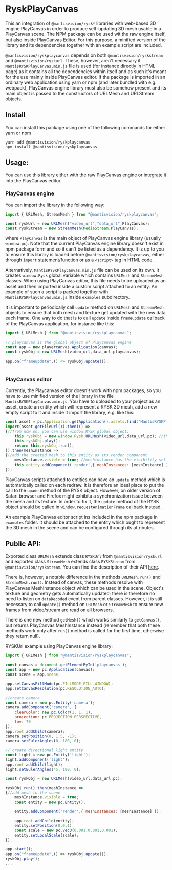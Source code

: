 # RyskPlayCanvas
This an integration of ``@mantisvision/rysk*`` libraries with web-based 3D engine PlayCanvas in order to produce self-updating 
3D mesh usable in a PlayCanvas scene. The NPM package can be used wit the raw engine itself, but also inside PlayCanvas Editor.
For this purpose, a minified version of the library and its dependencies together with an example script are included.

``@mantisvision/ryskplaycanvas`` depends on both ``@mantisvision/ryskstream`` and ``@mantisvision/ryskurl``. These, however,
aren't necessary if ``MantisRYSKPlayCanvas.min.js`` file is used (for instance directly in HTML page) as it contains all
the dependencies within itself and as such it's meant for the use mainly inside PlayCanvas editor. If the package is 
imported in an ordinary web application using yarn or npm (and later bundled with e.g. webpack), PlayCanvas engine library
must also be somehow present and its main object is passed to the constructors of URLMesh and URLStream objects.

## Install
You can install this package using one of the following commands for either yarn or npm
```
yarn add @mantisvision/ryskplaycanvas
npm install @mantisvision/ryskplaycanvas
```

## Usage:
You can use this library either with the raw PlayCanvas engine or integrate it into the PlayCanvas editor.

### PlayCanvas engine
You can import the library in the following way:
```javascript
import { URLMesh, StreamMesh } from "@mantisvision/ryskplaycanvas";

const ryskUrl = new URLMesh("video_url","data_url",PlayCanvas);
const ryskStream = new StreamMesh(MediaStream,PlayCanvas);
```
where ``PlayCanvas`` is the main object of PlayCanvas engine library (usually ``window.pc``). Note that the current 
PlayCanvas engine library doesn't exist in npm package form and so it can't be listed as a dependency. It is up to you
to ensure this library is loaded before ``@mantisvision/ryskplaycanvas``, either through ``import`` statement/function
or as a ``<script>`` tag in HTML code.

Alternatively, ``MantisRYSKPlayCanvas.min.js`` file can be used on its own. It creates ``window.Rysk`` global variable
which contains ``URLMesh`` and ``StreamMesh`` classes. When using PlayCanvas editor, this file needs to be uploaded as 
an asset and then imported inside a custom script attached to an entity. An example of such a script is packed together
with ``MantisRYSKPlayCanvas.min.js`` inside ``examples`` subdirectory.

It is important to periodically call ``update`` method on ``URLMesh`` and ``StreamMesh`` objects to ensure that both mesh
and texture get updated with the new data each frame. One way to do that is to call ``update`` inside ``frameupdate``
callback of the PlayCanvas application, for instance like this:
```javascript
import { URLMesh } from "@mantisvision/ryskplaycanvas";

// playcanvas is the global object of PlayCanvas engine
const app = new playercanvas.Application(canvas);
const ryskObj = new URLMesh(video_url,data_url,playcanvas);

app.on("frameupdate",() => ryskObj.update());
...
```

### PlayCanvas editor
Currently, the Playcanvas editor doesn'ŧ work with npm packages, so you have to use minified version of the library in
the file ``MantisRYSKPlayCanvas.min.js``. You have to uploaded to your project as an asset, create an entity which will
represent a RYSK 3D mesh, add a new empty script to it and inside it import the library, e.g. like this:

```javascript
const asset = pc.Application.getApplication().assets.find('MantisRYSKPlayCanvas.min.js');
import(asset.getFileUrl()).then(() => 
{//from now on, you can use window.RYSK global object.
	this.ryskObj = new window.Rysk.URLMesh(video_url,data_url,pc); //the third parameter is the global PlayCanvas object
	this.ryskObj.play();
	return this.ryskObj.run();
}).then(meshInstance => 
{//add the created mesh to this entity as its render component
	meshInstance.visible = true; //meshinstance has the visibility set to false by default
	this.entity.addComponent('render',{ meshInstances: [meshInstance] });
});
```
PlayCanvas scripts attached to entities can have an ``update`` method which is automatically called on each redraw.
It is therefore an ideal place to put the call to the ``upade`` method of the RYSK object. However, on older version
of Safari browser and Firefox might exhibita a synchronization issue between the mesh and its texture. In order to fix
it, the ``update`` method of the RYSK object should be called in ``window.requestAnimationFrame`` callback instead.

An example PlayCanvas editor script ins included in the npm package in ``examples`` folder. It should be attached to the
entity which ought to represent the 3D mesh in the scene and can be configured through its attributes. 

## Public API:
Exported class ``URLMesh`` extends class ``RYSKUrl`` from ``@mantisvision/ryskurl`` and exported class ``StreamMesh``
extends class ``RYSKStream`` from ``@mantisvision/ryskstream``. You can find the description of their API [here](./ryskurlryskstream.md).

There is, however, a notable difference in the methods ``URLMesh.run()`` and ``StreamMesh.run()``. Instead of canvas,
these methods resolve with PlayCanvas MeshInstance object which can be used in the scene. Object's texture and geometry gets 
automatically updated; there is therefore no need to listen on ``dataDecoded`` event from parent classes. However, it
is still necessary to call ``update()`` method on ``URLMesh`` or ``StreamMesh`` to ensure new frames from video/stream
are read on all browsers.

There is one new method ``getMesh()`` which works similarly to ``getCanvas()``, but returns PlayCanvas MeshInstance instead
(remember that both these methods work only after ``run()`` method is called for the first time, otherwise they return 
null).

RYSKUrl example using PlayCanvas engine library:
```javascript
import { URLMesh } from "@mantisvision/ryskplaycanvas";

const canvas = document.getElementById('playcanvas');
const app = new pc.Application(canvas);
const scene = app.scene;

app.setCanvasFillMode(pc.FILLMODE_FILL_WINDOW);
app.setCanvasResolution(pc.RESOLUTION_AUTO);

//create camera
const camera = new pc.Entity('camera');
camera.addComponent('camera', {
	clearColor: new pc.Color(1, 1, 1),
	projection: pc.PROJECTION_PERSPECTIVE,
	fov: 70
});
app.root.addChild(camera);
camera.setPosition(0, 1.5, -1);
camera.setEulerAngles(0, 180, 0);

// create directional light entity
const light = new pc.Entity('light');
light.addComponent('light');
app.root.addChild(light);
light.setEulerAngles(45, 180, 0);

const ryskObj = new URLMesh(video_url,data_url,pc);

ryskObj.run().then(meshInstance => 
{//add mesh to the scene
	meshInstance.visible = true;
	const entity = new pc.Entity();

	entity.addComponent('render',{ meshInstances: [meshInstance] });		

	app.root.addChild(entity);
	entity.setPosition(0,0,1)
	const scale = new pc.Vec3(0.001,0.001,0.001);
	entity.setLocalScale(scale);
}); 

app.start();
app.on("frameupdate",() => ryskObj.update());
ryskObj.play();
...
```
